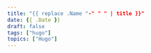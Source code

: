 ```yaml
---
title: "{{ replace .Name "-" " " | title }}"
date: {{ .Date }}
draft: false
tags: ["hugo"]
topics: ["Hugo"]
---
```

